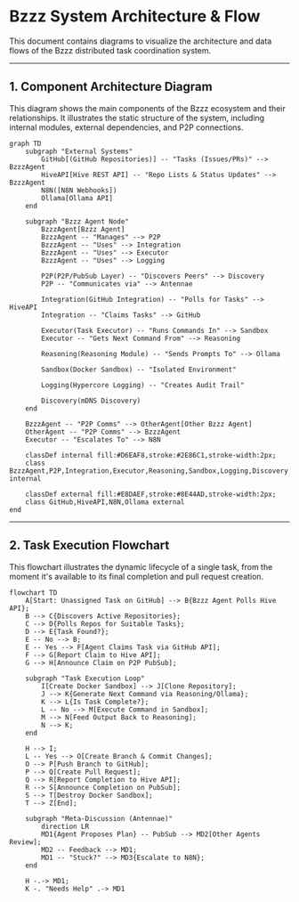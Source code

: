 # Bzzz System Architecture & Flow

This document contains diagrams to visualize the architecture and data flows of the Bzzz distributed task coordination system.

---

## 1. Component Architecture Diagram

This diagram shows the main components of the Bzzz ecosystem and their relationships. It illustrates the static structure of the system, including internal modules, external dependencies, and P2P connections.

```mermaid
graph TD
    subgraph "External Systems"
        GitHub[(GitHub Repositories)] -- "Tasks (Issues/PRs)" --> BzzzAgent
        HiveAPI[Hive REST API] -- "Repo Lists & Status Updates" --> BzzzAgent
        N8N([N8N Webhooks])
        Ollama[Ollama API]
    end

    subgraph "Bzzz Agent Node"
        BzzzAgent[Bzzz Agent]
        BzzzAgent -- "Manages" --> P2P
        BzzzAgent -- "Uses" --> Integration
        BzzzAgent -- "Uses" --> Executor
        BzzzAgent -- "Uses" --> Logging

        P2P(P2P/PubSub Layer) -- "Discovers Peers" --> Discovery
        P2P -- "Communicates via" --> Antennae

        Integration(GitHub Integration) -- "Polls for Tasks" --> HiveAPI
        Integration -- "Claims Tasks" --> GitHub

        Executor(Task Executor) -- "Runs Commands In" --> Sandbox
        Executor -- "Gets Next Command From" --> Reasoning

        Reasoning(Reasoning Module) -- "Sends Prompts To" --> Ollama

        Sandbox(Docker Sandbox) -- "Isolated Environment"

        Logging(Hypercore Logging) -- "Creates Audit Trail"

        Discovery(mDNS Discovery)
    end

    BzzzAgent -- "P2P Comms" --> OtherAgent[Other Bzzz Agent]
    OtherAgent -- "P2P Comms" --> BzzzAgent
    Executor -- "Escalates To" --> N8N

    classDef internal fill:#D6EAF8,stroke:#2E86C1,stroke-width:2px;
    class BzzzAgent,P2P,Integration,Executor,Reasoning,Sandbox,Logging,Discovery internal

    classDef external fill:#E8DAEF,stroke:#8E44AD,stroke-width:2px;
    class GitHub,HiveAPI,N8N,Ollama external
end
```

---

## 2. Task Execution Flowchart

This flowchart illustrates the dynamic lifecycle of a single task, from the moment it's available to its final completion and pull request creation.

```mermaid
flowchart TD
    A[Start: Unassigned Task on GitHub] --> B{Bzzz Agent Polls Hive API};
    B --> C{Discovers Active Repositories};
    C --> D{Polls Repos for Suitable Tasks};
    D --> E{Task Found?};
    E -- No --> B;
    E -- Yes --> F[Agent Claims Task via GitHub API];
    F --> G[Report Claim to Hive API];
    G --> H[Announce Claim on P2P PubSub];

    subgraph "Task Execution Loop"
        I[Create Docker Sandbox] --> J[Clone Repository];
        J --> K{Generate Next Command via Reasoning/Ollama};
        K --> L{Is Task Complete?};
        L -- No --> M[Execute Command in Sandbox];
        M --> N[Feed Output Back to Reasoning];
        N --> K;
    end

    H --> I;
    L -- Yes --> O[Create Branch & Commit Changes];
    O --> P[Push Branch to GitHub];
    P --> Q[Create Pull Request];
    Q --> R[Report Completion to Hive API];
    R --> S[Announce Completion on PubSub];
    S --> T[Destroy Docker Sandbox];
    T --> Z[End];

    subgraph "Meta-Discussion (Antennae)"
        direction LR
        MD1{Agent Proposes Plan} -- PubSub --> MD2[Other Agents Review];
        MD2 -- Feedback --> MD1;
        MD1 -- "Stuck?" --> MD3{Escalate to N8N};
    end

    H -.-> MD1;
    K -. "Needs Help" .-> MD1
```